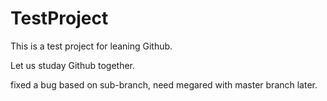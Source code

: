 # TestProject
This is a test project for leaning Github.

Let us studay Github together.


fixed a bug based on sub-branch, need megared with master branch later.
